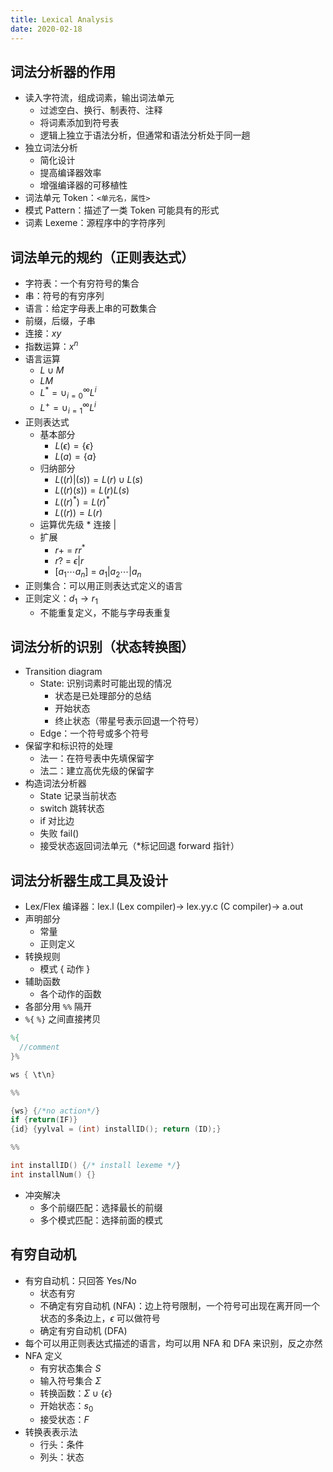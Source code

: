 ```yaml
---
title: Lexical Analysis
date: 2020-02-18
---
```


## 词法分析器的作用

- 读入字符流，组成词素，输出词法单元
  - 过滤空白、换行、制表符、注释
  - 将词素添加到符号表
  - 逻辑上独立于语法分析，但通常和语法分析处于同一趟
- 独立词法分析
  - 简化设计
  - 提高编译器效率
  - 增强编译器的可移植性
- 词法单元 Token：`<单元名，属性>`
- 模式 Pattern：描述了一类 Token 可能具有的形式
- 词素 Lexeme：源程序中的字符序列

## 词法单元的规约（正则表达式）

- 字符表：一个有穷符号的集合
- 串：符号的有穷序列
- 语言：给定字母表上串的可数集合
- 前缀，后缀，子串
- 连接：$xy$
- 指数运算：$x^n$
- 语言运算
  - $L\cup M$
  - $LM$
  - $L^*=\cup_{i=0}^\infty L^i$
  - $L^+=\cup_{i=1}^\infty L^i$
- 正则表达式
  - 基本部分
    - $L(\epsilon)=\{\epsilon\}$
    - $L(a)=\{a\}$
  - 归纳部分
    - $L((r)|(s))=L(r)\cup L(s)$
    - $L((r)(s))=L(r)L(s)$
    - $L((r)^*)=L(r)^*$
    - $L((r))=L(r)$
  - 运算优先级 $*$ 连接 $|$
  - 扩展
    - $r+$ = $rr^*$
    - $r?$ = $\epsilon|r$
    - $[a_1\cdots a_n]$ = $a_1|a_2\cdots|a_n$
- 正则集合：可以用正则表达式定义的语言
- 正则定义：$d_1\rightarrow r_1$
  - 不能重复定义，不能与字母表重复

## 词法分析的识别（状态转换图）

- Transition diagram
  - State: 识别词素时可能出现的情况
    - 状态是已处理部分的总结
    - 开始状态
    - 终止状态（带星号表示回退一个符号）
  - Edge：一个符号或多个符号
- 保留字和标识符的处理
  - 法一：在符号表中先填保留字
  - 法二：建立高优先级的保留字
- 构造词法分析器
  - State 记录当前状态
  - switch 跳转状态
  - if 对比边
  - 失败 fail()
  - 接受状态返回词法单元（\*标记回退 forward 指针）

## 词法分析器生成工具及设计

- Lex/Flex 编译器：lex.l (Lex compiler)-> lex.yy.c (C compiler)-> a.out
- 声明部分
  - 常量
  - 正则定义
- 转换规则
  - 模式 { 动作 }
- 辅助函数
  - 各个动作的函数
- 各部分用 `%%` 隔开
- `%{` `%}` 之间直接拷贝

```lex
%{
  //comment
}%

ws { \t\n}

%%

{ws} {/*no action*/}
if {return(IF)}
{id} {yylval = (int) installID(); return (ID);}

%%

int installID() {/* install lexeme */}
int installNum() {}
```

- 冲突解决
  - 多个前缀匹配：选择最长的前缀
  - 多个模式匹配：选择前面的模式

## 有穷自动机

- 有穷自动机：只回答 Yes/No
  - 状态有穷
  - 不确定有穷自动机 (NFA)：边上符号限制，一个符号可出现在离开同一个状态的多条边上，$\epsilon$ 可以做符号
  - 确定有穷自动机 (DFA)
- 每个可以用正则表达式描述的语言，均可以用 NFA 和 DFA 来识别，反之亦然
- NFA 定义
  - 有穷状态集合 $S$
  - 输入符号集合 $\Sigma$
  - 转换函数：$\Sigma\cup\{\epsilon\}$
  - 开始状态：$s_0$
  - 接受状态：$F$
- 转换表表示法
  - 行头：条件
  - 列头：状态